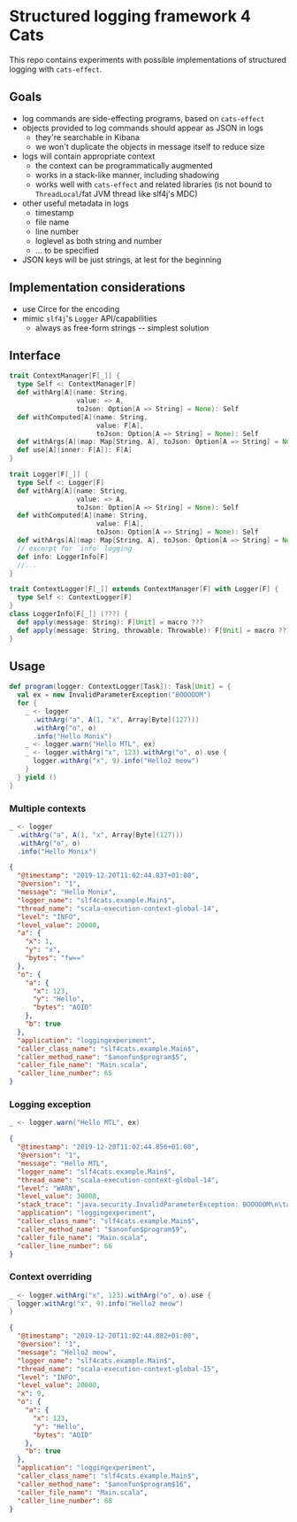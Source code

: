 # Structured logging framework 4 Cats

This repo contains experiments with possible implementations of structured logging with `cats-effect`.

## Goals

 * log commands are side-effecting programs, based on `cats-effect`
 * objects provided to log commands should appear as JSON in logs
   * they're searchable in Kibana
   * we won't duplicate the objects in message itself to reduce size
 * logs will contain appropriate context
   * the context can be programmatically augmented
   * works in a stack-like manner, including shadowing
   * works well with `cats-effect` and related libraries (is not bound to `ThreadLocal`/fat JVM thread like slf4j's MDC)
 * other useful metadata in logs
   * timestamp
   * file name
   * line number
   * loglevel as both string and number
   * ... to be specified
 * JSON keys will be just strings, at lest for the beginning

## Implementation considerations

 * use Circe for the encoding
 * mimic `slf4j`'s `Logger` API/capabilities
    * always as free-form strings -- simplest solution

## Interface

```scala
trait ContextManager[F[_]] {
  type Self <: ContextManager[F]
  def withArg[A](name: String,
                 value: => A,
                 toJson: Option[A => String] = None): Self
  def withComputed[A](name: String,
                      value: F[A],
                      toJson: Option[A => String] = None): Self
  def withArgs[A](map: Map[String, A], toJson: Option[A => String] = None): Self
  def use[A](inner: F[A]): F[A]
}

trait Logger[F[_]] {
  type Self <: Logger[F]
  def withArg[A](name: String,
                 value: => A,
                 toJson: Option[A => String] = None): Self
  def withComputed[A](name: String,
                      value: F[A],
                      toJson: Option[A => String] = None): Self
  def withArgs[A](map: Map[String, A], toJson: Option[A => String] = None): Self
  // excerpt for `info` logging
  def info: LoggerInfo[F]
  //...
}

trait ContextLogger[F[_]] extends ContextManager[F] with Logger[F] {
  type Self <: ContextLogger[F]
}
class LoggerInfo[F[_]] (???) {
  def apply(message: String): F[Unit] = macro ???
  def apply(message: String, throwable: Throwable): F[Unit] = macro ???
}
```

## Usage

```scala
def program(logger: ContextLogger[Task]): Task[Unit] = {
  val ex = new InvalidParameterException("BOOOOOM")
  for {
    _ <- logger
      .withArg("a", A(1, "x", Array[Byte](127)))
      .withArg("o", o)
      .info("Hello Monix")
    _ <- logger.warn("Hello MTL", ex)
    _ <- logger.withArg("x", 123).withArg("o", o).use {
      logger.withArg("x", 9).info("Hello2 meow")
    }
  } yield ()
}
```

### Multiple contexts
```scala
_ <- logger
  .withArg("a", A(1, "x", Array[Byte](127)))
  .withArg("o", o)
  .info("Hello Monix")
```
```json
{
  "@timestamp": "2019-12-20T11:02:44.837+01:00",
  "@version": "1",
  "message": "Hello Monix",
  "logger_name": "slf4cats.example.Main$",
  "thread_name": "scala-execution-context-global-14",
  "level": "INFO",
  "level_value": 20000,
  "a": {
    "x": 1,
    "y": "x",
    "bytes": "fw=="
  },
  "o": {
    "a": {
      "x": 123,
      "y": "Hello",
      "bytes": "AQID"
    },
    "b": true
  },
  "application": "loggingexperiment",
  "caller_class_name": "slf4cats.example.Main$",
  "caller_method_name": "$anonfun$program$5",
  "caller_file_name": "Main.scala",
  "caller_line_number": 65
}
```

### Logging exception
```scala
_ <- logger.warn("Hello MTL", ex)
```
```json
{
  "@timestamp": "2019-12-20T11:02:44.856+01:00",
  "@version": "1",
  "message": "Hello MTL",
  "logger_name": "slf4cats.example.Main$",
  "thread_name": "scala-execution-context-global-14",
  "level": "WARN",
  "level_value": 30000,
  "stack_trace": "java.security.InvalidParameterException: BOOOOOM\n\tat slf4cats.example.Main$.program(Main.scala:60)\n...",
  "application": "loggingexperiment",
  "caller_class_name": "slf4cats.example.Main$",
  "caller_method_name": "$anonfun$program$9",
  "caller_file_name": "Main.scala",
  "caller_line_number": 66
}
```

### Context overriding
```scala
_ <- logger.withArg("x", 123).withArg("o", o).use {
  logger.withArg("x", 9).info("Hello2 meow")
}
```
```json
{
  "@timestamp": "2019-12-20T11:02:44.882+01:00",
  "@version": "1",
  "message": "Hello2 meow",
  "logger_name": "slf4cats.example.Main$",
  "thread_name": "scala-execution-context-global-15",
  "level": "INFO",
  "level_value": 20000,
  "x": 9,
  "o": {
    "a": {
      "x": 123,
      "y": "Hello",
      "bytes": "AQID"
    },
    "b": true
  },
  "application": "loggingexperiment",
  "caller_class_name": "slf4cats.example.Main$",
  "caller_method_name": "$anonfun$program$16",
  "caller_file_name": "Main.scala",
  "caller_line_number": 68
}
```
